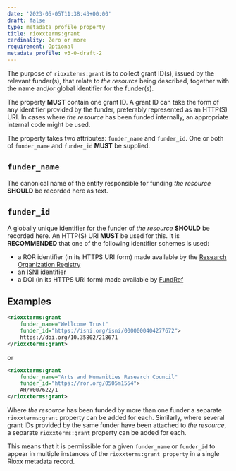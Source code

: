 ```yaml
---
date: '2023-05-05T11:38:43+00:00'
draft: false
type: metadata_profile_property
title: rioxxterms:grant
cardinality: Zero or more
requirement: Optional
metadata_profile: v3-0-draft-2
---
```

The purpose of `rioxxterms:grant` is to collect grant ID(s), issued by the relevant funder(s), that relate to *the resource* being described, together with the name and/or global identifier for the funder(s).

The property **MUST** contain one grant ID. A grant ID can take the form of any identifier provided by the funder, preferably represented as an HTTP(S) URI. In cases where *the resource* has been funded internally, an appropriate internal code might be used.

The property takes two attributes: `funder_name` and `funder_id`. One or both of `funder_name` and `funder_id` **MUST** be supplied.

## `funder_name`
The canonical name of the entity responsible for funding *the resource* **SHOULD** be recorded here as text.

## `funder_id`
A globally unique identifier for the funder of *the resource* **SHOULD** be recorded here. An HTTP(S) URI **MUST** be used for this. It is **RECOMMENDED** that one of the following identifier schemes is used:

* a ROR identifier (in its HTTPS URI form) made available by the [Research Organization Registry](https://ror.org/)
* an [ISNI](https://isni.org) identifier
* a DOI (in its HTTPS URI form) made available by [FundRef](https://www.crossref.org/fundref/)

## Examples

```xml
<rioxxterms:grant
    funder_name="Wellcome Trust"
    funder_id="https://isni.org/isni/0000000404277672">
    https://doi.org/10.35802/218671
</rioxxterms:grant>
```
or

```xml
<rioxxterms:grant
    funder_name="Arts and Humanities Research Council"
    funder_id="https://ror.org/0505m1554">
    AH/W007622/1
</rioxxterms:grant>
```

Where *the resource* has been funded by more than one funder a separate `rioxxterms:grant` property can be added for each. Similarly, where several grant IDs provided by the same funder have been attached to *the resource*, a separate `rioxxterms:grant` property can be added for each.

This means that it is permissible for a given `funder_name` or `funder_id` to appear in multiple instances of the `rioxxterms:grant property` in a single Rioxx metadata record.
